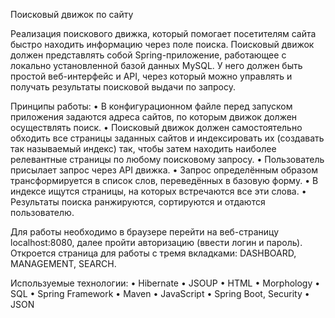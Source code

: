 Поисковый движок по сайту

Реализация поискового движка, который помогает посетителям сайта быстро находить информацию через поле поиска.
Поисковый движок должен представлять собой Spring-приложение, работающее с локально установленной базой данных MySQL. 
У него должен быть простой веб-интерфейс и API, через который можно управлять и получать результаты поисковой выдачи по запросу. 

Принципы работы:
    • В конфигурационном файле перед запуском приложения задаются адреса сайтов, по которым движок должен осуществлять поиск.
    • Поисковый движок должен самостоятельно обходить все страницы заданных сайтов и индексировать их (создавать так называемый индекс) так, чтобы затем находить наиболее релевантные страницы по любому поисковому запросу.
    • Пользователь присылает запрос через API движка. 
    • Запрос определённым образом трансформируется в список слов, переведённых в базовую форму. 
    • В индексе ищутся страницы, на которых встречаются все эти слова.
    • Результаты поиска ранжируются, сортируются и отдаются пользователю.

Для работы необходимо в браузере перейти на веб-страницу localhost:8080, далее пройти авторизацию (ввести логин и пароль). Откроется страница для работы с тремя вкладками: DASHBOARD, MANAGEMENT, SEARCH.

Используемые технологии:
    • Hibernate
    • JSOUP
    • HTML
    • Morphology
    • SQL
    • Spring Framework
    • Maven
    • JavaScript
    • Spring Boot, Security
    • JSON

